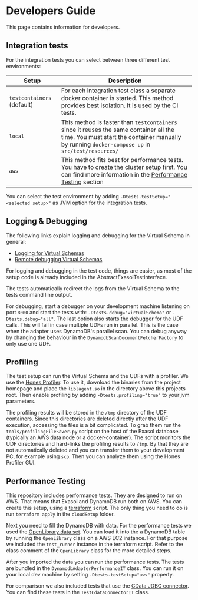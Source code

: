# Developers Guide

This page contains information for developers.

## Integration tests

For the integration tests you can select between three different test environments:

|Setup                          |Description                                |
|-------------------------------|-------------------------------------------|
| `testcontainers` (default)    | For each integration test class a separate docker container is started. This method provides best isolation. It is used by the CI tests.|
|`local`                        | This method is faster than `testcontainers` since it reuses the same container all the time. You must start the container manually by running `docker-compose up` in `src/test/resources/`| 
|`aws`                          | This method fits best for performance tests. You have to create the cluster setup first. You can find more information in the [Performance Testing](#performance-testing) section 

You can select the test environment by adding `-Dtests.testSetup="<selected setup>"` as JVM option for the integration tests. 

## Logging & Debugging

The following links explain logging and debugging for the Virtual Schema in general:

* [Logging for Virtual Schemas](https://github.com/exasol/virtual-schemas/blob/master/doc/development/remote_logging.md)
* [Remote debugging Virtual Schemas](https://github.com/exasol/virtual-schemas/blob/master/doc/development/remote_debugging.md)

For logging and debugging in the test code, things are easier, 
as most of the setup code is already included in the AbstractExasolTestInterface.

The tests automatically redirect the logs from the Virtual Schema to the tests command line output.

For debugging, start a debugger on your development machine listening on port `8000` and 
start the tests with: `-Dtests.debug="virtualSchema"` or `-Dtests.debug="all"`. 
The last option also starts the debugger for the UDF calls. This will fail in case multiple UDFs run in parallel. This is the case when the adapter uses DynamoDB's parallel scan. You can debug anyway by changing the behaviour in the `DynamodbScanDocumentFetcherFactory` to only use one UDF.
 
## Profiling

The test setup can run the Virtual Schema and the UDFs with a profiler. 
We use the [Hones Profiler](https://github.com/jvm-profiling-tools/honest-profiler).
To use it, download the binaries from the project homepage 
and place the `liblagent.so` in the directory above this projects root.
Then enable profiling by adding `-Dtests.profiling="true"` to your jvm parameters.

The profiling results will be stored in the `/tmp` directory of the UDF containers.
Since this directories are deleted directly after the UDF execution, accessing the files is a bit complicated.
To grab them run the `tools/profilingFileSaver.py` script on the host of the Exasol database (typically an AWS data node or a docker-container).
The script monitors the UDF directories and hard-links the profiling results to `/tmp`. By that they are not automatically deleted and you can transfer them to your development PC, for example using `scp`.
Then you can analyze them using the Hones Profiler GUI.

## Performance Testing

This repository includes performance tests.
They are designed to run on AWS.
That means that Exasol and DynamoDB run both on AWS.
You can create this setup, using a [terraform](https://www.terraform.io/) script.
The only thing you need to do is run `terraform apply` in the `cloudSetup` folder.

Next you need to fill the DynamoDB with data.
For the performance tests we used the [OpenLibrary data set](https://openlibrary.org/data).
You can load it into the a DynamoDB table by running the `OpenLibrary` class on a AWS EC2 instance.
For that purpose we included the `test_runner` instance in the terraform script.
Refer to the class comment of the `OpenLibrary` class for the more detailed steps.

After you imported the data you can run the performance tests.
The tests are bundled in the `DynamodbAdapterPerformanceIT` class. You can run it on your local dev machine by setting `-Dtests.testSetup="aws"` property.

For comparison we also included tests that use the [CData JDBC connector](https://www.cdata.com/drivers/dynamodb/jdbc/). 
You can find these tests in the `TestCdataConnectorIT` class.
